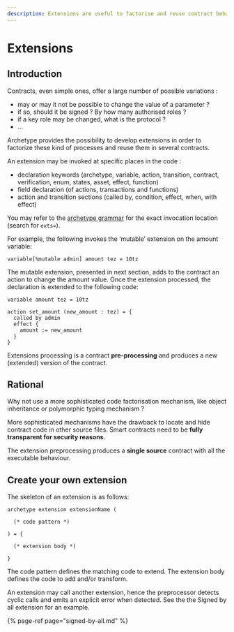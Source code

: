 ```yaml
---
description: Extensions are useful to factorise and reuse contract behaviour.
---
```


# Extensions

## Introduction

Contracts, even simple ones, offer a large number of possible variations :

* may or may it not be possible to change the value of a parameter ?
* if so, should it be signed ? By how many authorised roles ?
* if a key role may be changed, what is the protocol ?
* …

Archetype provides the possibility to develop extensions in order to factorize these kind of processes and reuse them in several contracts.

An extension may be invoked at specific places in the code :

* declaration keywords \(archetype, variable, action, transition, contract, verification, enum, states, asset, effect, function\)
* field declaration \(of actions, transactions and functions\)
* action and transition sections \(called by, condition, effect, when, with effect\)

You may refer to the [archetype grammar](https://github.com/edukera/archetype-lang/blob/master/src/parser.mly) for the exact invocation location \(search for `exts=`\).

For example, the following invokes the ‘mutable’ extension on the amount variable:

```text
variable[%mutable admin] amount tez = 10tz
```

The mutable extension, presented in next section, adds to the contract an action to change the amount value. Once the extension processed, the declaration is extended to the following code:

```text
variable amount tez = 10tz

action set_amount (new_amount : tez) = {
  called by admin
  effect {
    amount := new_amount
  }
}
```

Extensions processing is a contract **pre-processing** and produces a new \(extended\) version of the contract.

## Rational

Why not use a more sophisticated code factorisation mechanism, like object inheritance or polymorphic typing mechanism ?  

More sophisticated mechanisms have the drawback to locate and hide contract code in other source files. Smart contracts need to be **fully transparent for security reasons**. 

The extension preprocessing produces a **single source** contract with all the executable behaviour.

## Create your own extension

The skeleton of an extension is as follows:

```text
archetype extension extensionName (

  (* code pattern *)

) = {

  (* extension body *)

}
```

The code pattern defines the matching code to extend. The extension body defines the code to add and/or transform.

An extension may call another extension, hence the preprocessor detects cyclic calls and emits an explicit error when detected. See the the Signed by all extension for an example.

{% page-ref page="signed-by-all.md" %}

  


